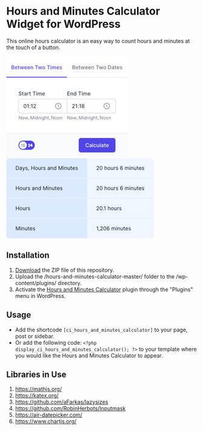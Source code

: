 # Hours and Minutes Calculator Widget for WordPress

This online hours calculator is an easy way to count hours and minutes at the touch of a button.

![Hours and Minutes Calculator Input Form](/assets/images/screenshot-1.png "Hours and Minutes Calculator Input Form")
![Hours and Minutes Calculator Calculation Results](/assets/images/screenshot-2.png "Hours and Minutes Calculator Calculation Results")

## Installation

1. [Download](https://github.com/pub-calculator-io/hours-and-minutes-calculator/archive/refs/heads/master.zip) the ZIP file of this repository.
2. Upload the /hours-and-minutes-calculator-master/ folder to the /wp-content/plugins/ directory.
3. Activate the [Hours and Minutes Calculator](https://www.calculator.io/hours-and-minutes-calculator/ "Hours and Minutes Calculator Homepage") plugin through the "Plugins" menu in WordPress.

## Usage
* Add the shortcode `[ci_hours_and_minutes_calculator]` to your page, post or sidebar.
* Or add the following code: `<?php display_ci_hours_and_minutes_calculator(); ?>` to your template where you would like the Hours and Minutes Calculator to appear.

## Libraries in Use
1. https://mathjs.org/
2. https://katex.org/
3. https://github.com/aFarkas/lazysizes
4. https://github.com/RobinHerbots/Inputmask
5. https://air-datepicker.com/
6. https://www.chartjs.org/
